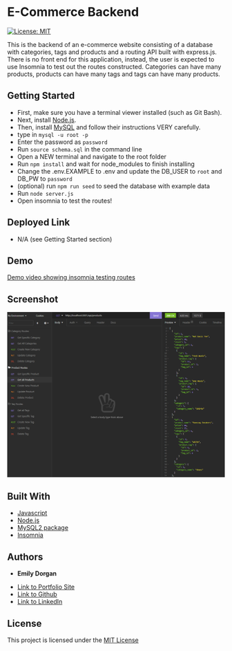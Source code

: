 # E-Commerce Backend

[![License: MIT](https://img.shields.io/badge/License-MIT-yellow.svg)](https://opensource.org/licenses/MIT)

This is the backend of an e-commerce website consisting of a database with categories, tags and products and a routing API built with express.js. There is no front end for this application, instead, the user is expected to use Insomnia to test out the routes constructed. Categories can have many products, products can have many tags and tags can have many products.

## Getting Started

* First, make sure you have a terminal viewer installed (such as Git Bash).
* Next, install [Node.js](https://nodejs.org/).
* Then, install [MySQL](https://www.mysql.com/) and follow their instructions VERY carefully.
* type in `mysql -u root -p`
* Enter the password as `password`
* Run `source schema.sql` in the command line
* Open a NEW terminal and navigate to the root folder
* Run `npm install` and wait for node_modules to finish installing
* Change the .env.EXAMPLE to .env and update the DB_USER to `root` and DB_PW to `password`
* (optional) run `npm run seed` to seed the database with example data
* Run `node server.js`
* Open insomnia to test the routes!


## Deployed Link

* N/A (see Getting Started section)

## Demo

[Demo video showing insomnia testing routes](https://watch.screencastify.com/v/AURDGYnKx6E7QS97eR7R)

## Screenshot

![Screenshot of testing with insomnia](screenshots/insomnia-test.png)

## Built With

* [Javascript](https://developer.mozilla.org/en-US/docs/Web/JavaScript)
* [Node.js](https://nodejs.org/)
* [MySQL2 package](https://www.npmjs.com/package/mysql2)
* [Insomnia]()


## Authors

* **Emily Dorgan** 

- [Link to Portfolio Site](https://emdorgan.github.io/updated-portfolio/)
- [Link to Github](https://github.com/emdorgan)
- [Link to LinkedIn](https://www.linkedin.com/in/emily-dorgan/)

## License

This project is licensed under the [MIT License](https://opensource.org/licenses/MIT)
